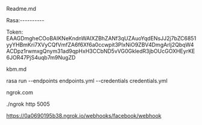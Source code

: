 Readme.md

Rasa:----------

Token:
EAAGDmgheCOoBAIKNeKndnWAIXZBhZANf3qUZAuoYqdENsJJ2j7bZC6851yyYHBmKri7XVyCQfVmfZA6f6Xf6a0ccwpit3PlxNiO9ZBV4DmgArlj2QbqW4ACDpz1rwmxgQnym31ad9qpHxH3CCbND5vVG0GkledR3jbOUcGOXHEyrKE6JOR47PjS4uqb7m9NugZD



kbm.md

rasa run --endpoints endpoints.yml --credentials credentials.yml




ngrok.com

./ngrok http 5005


https://0a0690195b38.ngrok.io/webhooks/facebook/webhook
